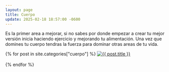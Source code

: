 ```yaml
---
layout: page
title: Cuerpo
update: 2025-02-18 18:57:00 -0600
---
```

Es la primer area a mejorar, si no sabes por donde empezar a crear tu mejor versión inicia haciendo ejercicio y mejorando tu alimentación. Una vez que domines tu cuerpo tendras la fuerza para dominar otras areas de tu vida.
<p>{% for post in site.categories["cuerpo"] %}
    <a href="{{ post.url }}"><img width="auto" max-width="360px" src="{{ post.banner }}" alt="{{ post.title }}"/></a><br><br>
{% endfor %}</p>